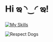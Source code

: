 # Hi ఇ ◝‿◜ ఇ! 

[![My Skills](https://skillicons.dev/icons?i=js,html,css,c,cpp,python,solidity,linux,latex&perline=3)](https://skillicons.dev)

![Respect Dogs](https://img.shields.io/badge/Respect-Dogs-ff69b4)

